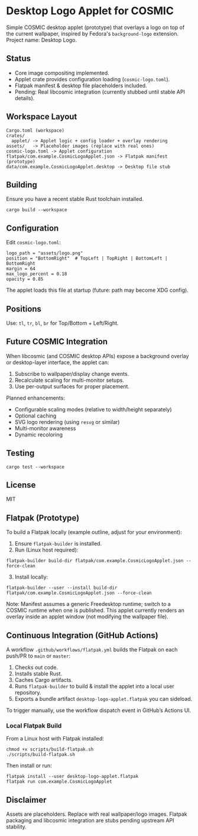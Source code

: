 # Desktop Logo Applet for COSMIC

Simple COSMIC desktop applet (prototype) that overlays a logo on top of the current wallpaper, inspired by Fedora's `background-logo` extension. Project name: Desktop Logo.

## Status
- Core image compositing implemented.
- Applet crate provides configuration loading (`cosmic-logo.toml`).
- Flatpak manifest & desktop file placeholders included.
- Pending: Real libcosmic integration (currently stubbed until stable API details).

## Workspace Layout
```
Cargo.toml (workspace)
crates/
  applet/ -> Applet logic + config loader + overlay rendering
assets/   -> Placeholder images (replace with real ones)
cosmic-logo.toml -> Applet configuration
flatpak/com.example.CosmicLogoApplet.json -> Flatpak manifest (prototype)
data/com.example.CosmicLogoApplet.desktop -> Desktop file stub
```

## Building
Ensure you have a recent stable Rust toolchain installed.

```
cargo build --workspace
```

## Configuration
Edit `cosmic-logo.toml`:
```
logo_path = "assets/logo.png"
position = "BottomRight"  # TopLeft | TopRight | BottomLeft | BottomRight
margin = 64
max_logo_percent = 0.18
opacity = 0.85
```
The applet loads this file at startup (future: path may become XDG config).

## Positions
Use: `tl`, `tr`, `bl`, `br` for Top/Bottom + Left/Right.

## Future COSMIC Integration
When libcosmic (and COSMIC desktop APIs) expose a background overlay or desktop-layer interface, the applet can:
1. Subscribe to wallpaper/display change events.
2. Recalculate scaling for multi-monitor setups.
3. Use per-output surfaces for proper placement.

Planned enhancements:
- Configurable scaling modes (relative to width/height separately)
- Optional caching
- SVG logo rendering (using `resvg` or similar)
- Multi-monitor awareness
- Dynamic recoloring

## Testing
```
cargo test --workspace
```

## License
MIT

## Flatpak (Prototype)
To build a Flatpak locally (example outline, adjust for your environment):
1. Ensure `flatpak-builder` is installed.
2. Run (Linux host required):
  ```
  flatpak-builder build-dir flatpak/com.example.CosmicLogoApplet.json --force-clean
  ```
3. Install locally:
  ```
  flatpak-builder --user --install build-dir flatpak/com.example.CosmicLogoApplet.json --force-clean
  ```

Note: Manifest assumes a generic Freedesktop runtime; switch to a COSMIC runtime when one is published. This applet currently renders an overlay inside an applet window (not modifying the wallpaper file).

## Continuous Integration (GitHub Actions)
A workflow `.github/workflows/flatpak.yml` builds the Flatpak on each push/PR to `main` or `master`:
1. Checks out code.
2. Installs stable Rust.
3. Caches Cargo artifacts.
4. Runs `flatpak-builder` to build & install the applet into a local user repository.
5. Exports a bundle artifact `desktop-logo-applet.flatpak` you can sideload.

To trigger manually, use the workflow dispatch event in GitHub’s Actions UI.

### Local Flatpak Build
From a Linux host with Flatpak installed:
```
chmod +x scripts/build-flatpak.sh
./scripts/build-flatpak.sh
```
Then install or run:
```
flatpak install --user desktop-logo-applet.flatpak
flatpak run com.example.CosmicLogoApplet
```

## Disclaimer
Assets are placeholders. Replace with real wallpaper/logo images. Flatpak packaging and libcosmic integration are stubs pending upstream API stability.
